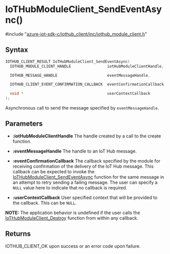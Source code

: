 # IoTHubModuleClient_SendEventAsync()

\#include "[azure-iot-sdk-c/iothub_client/inc/iothub_module_client.h](../iot-c-ref-iothub-module-client-h.md)"  

## Syntax

```C
IOTHUB_CLIENT_RESULT IoTHubModuleClient_SendEventAsync(
  IOTHUB_MODULE_CLIENT_HANDLE                iotHubModuleClientHandle,

  IOTHUB_MESSAGE_HANDLE                      eventMessageHandle,

  IOTHUB_CLIENT_EVENT_CONFIRMATION_CALLBACK  eventConfirmationCallback,

  void *                                     userContextCallback
);
```

Asynchronous call to send the message specified by `eventMessageHandle`.

## Parameters
* **:iotHubModuleClientHandle** The handle created by a call to the create function. 

* **:eventMessageHandle** The handle to an IoT Hub message. 

* **:eventConfirmationCallback** The callback specified by the module for receiving confirmation of the delivery of the IoT Hub message. This callback can be expected to invoke the [IoTHubModuleClient_SendEventAsync](#iothub__module__client_8h_1a512d1335ba02912fed91a8ea00f0bd67) function for the same message in an attempt to retry sending a failing message. The user can specify a `NULL` value here to indicate that no callback is required. 

* **:userContextCallback** User specified context that will be provided to the callback. This can be `NULL`.

**NOTE:** The application behavior is undefined if the user calls the [IoTHubModuleClient_Destroy](#iothub__module__client_8h_1af70545d139f41f0bc8acb51725c2d0de) function from within any callback.

## Returns
IOTHUB_CLIENT_OK upon success or an error code upon failure.

